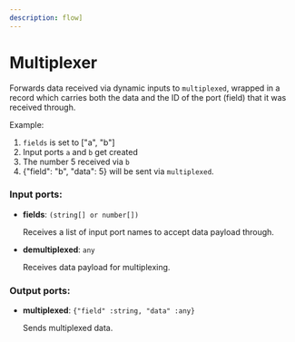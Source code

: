 ```yaml
---
description: flow]
---
```


# Multiplexer

Forwards data received via dynamic inputs to `multiplexed`, wrapped in a record which carries both the data and the ID of the port (field) that it was received through.

Example:
1. `fields` is set to ["a", "b"]
2. Input ports `a` and `b` get created
3. The number 5 received via `b`
4. {"field": "b", "data": 5} will be sent via `multiplexed`.

### Input ports:

* __fields__: `(string[] or number[])`

    Receives a list of input port names to accept data payload through.


* __demultiplexed__: `any`

    Receives data payload for multiplexing.

### Output ports:

* __multiplexed__: `{"field" :string, "data" :any}`

    Sends multiplexed data.

